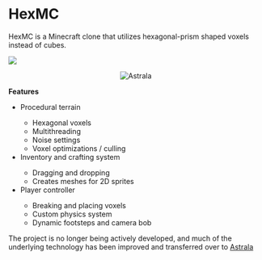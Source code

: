 # HexMC

HexMC is a Minecraft clone that utilizes hexagonal-prism shaped voxels instead of cubes.

<a href="https://www.youtube.com/watch?v=x_7VFMKwD7Q&t=1s" target="_blank">
    <img src="https://img.shields.io/static/v1?label=|&message=GAMEPLAY VIDEO&color=FF0000&style=plastic&logo=youtube&logo-color=white"/>
</a>

<p align="center">
<img src="https://github.com/AxelYoung/HexMC/tree/main/img/main.gif" alt="Astrala"/>
</p>
<strong>Features</strong>
<ul>
<li> Procedural terrain </li>
  <ul>
    <li> Hexagonal voxels </li>
    <li> Multithreading </li>
    <li> Noise settings </li>
    <li> Voxel optimizations / culling </li>
  </ul>
<li> Inventory and crafting system </li>
    <ul>
    <li> Dragging and dropping </li>
    <li> Creates meshes for 2D sprites </li>
    </ul>
<li> Player controller </li>
  <ul>
    <li> Breaking and placing voxels </li>
    <li> Custom physics system </li>
    <li> Dynamic footsteps and camera bob </li>
  </ul>
</ul>

The project is no longer being actively developed, and much of the underlying technology has been improved and transferred over to [Astrala](https://github.com/AxelYoung/Astrala)
